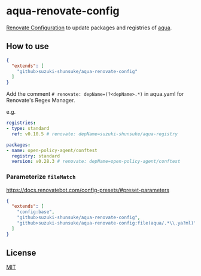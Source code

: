 # aqua-renovate-config

[Renovate Configuration](https://docs.renovatebot.com/config-presets/) to update packages and registries of [aqua](https://github.com/suzuki-shunsuke/aqua).

## How to use

```json
{
  "extends": [
    "github>suzuki-shunsuke/aqua-renovate-config"
  ]
}
```

Add the comment `# renovate: depName=(?<depName>.*)` in aqua.yaml for Renovate's Regex Manager.

e.g.

```yaml
registries:
- type: standard
  ref: v0.10.5 # renovate: depName=suzuki-shunsuke/aqua-registry

packages:
- name: open-policy-agent/conftest
  registry: standard
  version: v0.28.3 # renovate: depName=open-policy-agent/conftest
```

### Parameterize `fileMatch`

https://docs.renovatebot.com/config-presets/#preset-parameters

```json
{
  "extends": [
    "config:base",
    "github>suzuki-shunsuke/aqua-renovate-config",
    "github>suzuki-shunsuke/aqua-renovate-config:file(aqua/.*\\.ya?ml)"
  ]
}
```

## License

[MIT](LICENSE)
